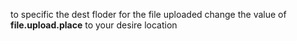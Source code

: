 to specific the dest floder for the file uploaded
change the value of **file.upload.place** to your desire location